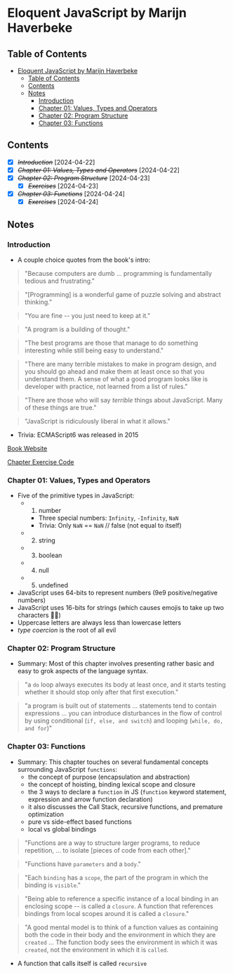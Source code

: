 # Eloquent JavaScript by Marijn Haverbeke

## Table of Contents

- [Eloquent JavaScript by Marijn Haverbeke](#eloquent-javascript-by-marijn-haverbeke)
  - [Table of Contents](#table-of-contents)
  - [Contents](#contents)
  - [Notes](#notes)
    - [Introduction](#introduction)
    - [Chapter 01: Values, Types and Operators](#chapter-01-values-types-and-operators)
    - [Chapter 02: Program Structure](#chapter-02-program-structure)
    - [Chapter 03: Functions](#chapter-03-functions)

## Contents

- [x] ~~_Introduction_~~ [2024-04-22]
- [x] ~~_Chapter 01: Values, Types and Operators_~~ [2024-04-22]
- [x] ~~_Chapter 02: Program Structure_~~ [2024-04-23]
  - [x] ~~_Exercises_~~ [2024-04-23]
- [x] ~~_Chapter 03: Functions_~~ [2024-04-24]
  - [x] ~~_Exercises_~~ [2024-04-24]

## Notes

### Introduction

- A couple choice quotes from the book's intro:

> "Because computers are dumb ... programming is fundamentally tedious and frustrating."

> "[Programming] is a wonderful game of puzzle solving and abstract thinking."

> "You are fine -- you just need to keep at it."

> "A program is a building of thought."

> "The best programs are those that manage to do something interesting while still being easy to understand."

> "There are many terrible mistakes to make in program design, and you should go ahead and make them at least once so that you understand them. A sense of what a good program looks like is developer with practice, not learned from a list of rules."

> "There are those who will say _terrible_ things about JavaScript. Many of these things are true."

> "JavaScript is ridiculously liberal in what it allows."

- Trivia: ECMAScript6 was released in 2015

[Book Website](https://eloquentjavascript.net)

[Chapter Exercise Code](https://eloquentjavascript.net/code)

### Chapter 01: Values, Types and Operators

- Five of the primitive types in JavaScript:
  - 1. number
    - Three special numbers: `Infinity`, `-Infinity`, `NaN`
    - Trivia: Only `NaN` == `NaN` // false (not equal to itself)
  - 2. string
  - 3. boolean
  - 4. null
  - 5. undefined
- JavaScript uses 64-bits to represent numbers (9e9 positive/negative numbers)
- JavaScript uses 16-bits for strings (which causes emojis to take up two characters 🤦‍♂️)
- Uppercase letters are always less than lowercase letters
- _type coercion_ is the root of all evil

### Chapter 02: Program Structure

- Summary: Most of this chapter involves presenting rather basic and easy to grok aspects of the language syntax.

> "a `do` loop always executes its body at least once, and it starts testing whether it should stop only after that first execution."

> "a program is built out of statements ... statements tend to contain expressions ... you can introduce disturbances in the flow of control by using conditional (`if, else, and switch`) and looping (`while, do, and for`)"

### Chapter 03: Functions

- Summary: This chapter touches on several fundamental concepts surrounding JavaScript `functions`:
  - the concept of purpose (encapsulation and abstraction)
  - the concept of hoisting, binding lexical scope and closure
  - the 3 ways to declare a `function` in JS (`function` keyword statement, expression and arrow function declaration)
  - it also discusses the Call Stack, recursive functions, and premature optimization
  - pure vs side-effect based functions
  - local vs global bindings

> "Functions are a way to structure larger programs, to reduce repetition, ... to isolate [pieces of code from each other]."

> "Functions have `parameters` and a `body`."

> "Each `binding` has a `scope`, the part of the program in which the binding is `visible`."

> "Being able to reference a specific instance of a local binding in an enclosing scope -- is called a `closure`. A function that references bindings from local scopes around it is called a `closure`."

> "A good mental model is to think of a function values as containing both the code in their body and the environment in which they are `created` ... The function body sees the environment in which it was `created`, not the environment in which it is `called`.

- A function that calls itself is called `recursive`

